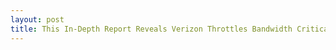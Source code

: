 ```yaml
---
layout: post
title: This In-Depth Report Reveals Verizon Throttles Bandwidth Critical of Veriz---
---
```

